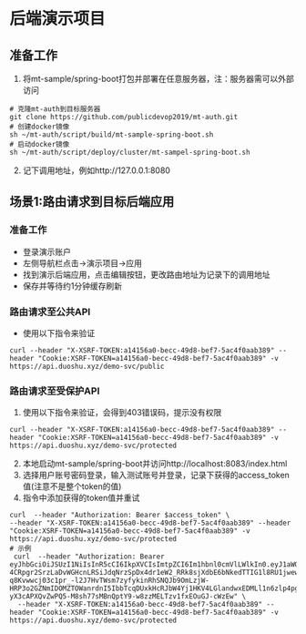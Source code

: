 # 后端演示项目
## 准备工作
1. 将mt-sample/spring-boot打包并部署在任意服务器，注：服务器需可以外部访问
```
# 克隆mt-auth到目标服务器
git clone https://github.com/publicdevop2019/mt-auth.git
# 创建docker镜像
sh ~/mt-auth/script/build/mt-sample-spring-boot.sh
# 启动docker镜像
sh ~/mt-auth/script/deploy/cluster/mt-sampel-spring-boot.sh
```
2. 记下调用地址，例如http://127.0.0.1:8080
## 场景1:路由请求到目标后端应用
### 准备工作
- 登录演示账户
- 左侧导航栏点击->演示项目->应用
- 找到演示后端应用，点击编辑按钮，更改路由地址为记录下的调用地址
- 保存并等待约1分钟缓存刷新
### 路由请求至公共API
- 使用以下指令来验证
```shell
curl --header "X-XSRF-TOKEN:a14156a0-becc-49d8-bef7-5ac4f0aab389" --header "Cookie:XSRF-TOKEN=a14156a0-becc-49d8-bef7-5ac4f0aab389" -v https://api.duoshu.xyz/demo-svc/public
```
### 路由请求至受保护API
1. 使用以下指令来验证，会得到403错误码，提示没有权限
```shell
curl --header "X-XSRF-TOKEN:a14156a0-becc-49d8-bef7-5ac4f0aab389" --header "Cookie:XSRF-TOKEN=a14156a0-becc-49d8-bef7-5ac4f0aab389" -v https://api.duoshu.xyz/demo-svc/protected
```
2. 本地启动mt-sample/spring-boot并访问http://localhost:8083/index.html
3. 选择用户账号密码登录，输入测试账号并登录，记录下获得的access_token值(注意不是整个token的值)
4. 指令中添加获得的token值并重试
```shell
curl  --header "Authorization: Bearer $access_token" \
--header "X-XSRF-TOKEN:a14156a0-becc-49d8-bef7-5ac4f0aab389" --header "Cookie:XSRF-TOKEN=a14156a0-becc-49d8-bef7-5ac4f0aab389" -v https://api.duoshu.xyz/demo-svc/protected
# 示例
 curl  --header "Authorization: Bearer eyJhbGciOiJSUzI1NiIsInR5cCI6IkpXVCIsImtpZCI6Im1hbnl0cmVlLWlkIn0.eyJ1aWQiOiIwVThPSThEN0QwUjAiLCJhdWQiOlsiMEM4T0lETjQwTTRHIl0sInVzZXJfbmFtZSI6IjBVOE9JOEQ3RDBSMCIsInNjb3BlIjpbIjBQOE9JRExaNElZUyJdLCJleHAiOjE2ODE2NjMwMDAsImlhdCI6MTY4MTY2Mjg4MCwicHJvamVjdElkIjoiMFA4T0lETFo0SVlTIiwianRpIjoiMGI5Y2RjY2QtYTNhYi00OTFiLThmYTgtNTJjOTg5NjMzYjkyIiwicGVybWlzc2lvbklkcyI6WyIwWThPSUVGS1NQSEQiXSwiY2xpZW50X2lkIjoiMEM4T0laM0dWRDM0In0.UTRL06dqclYkzRBxzmrbSJBliu4k_9Ow-4CRpgr2SrzLaDvWGHcnLRSiJdqNrzSpDx4dr1eW2_RRk8sjXdbE6bNkedTTIG1l8RU1jwewspuO9vUt1MOn3zUkLh70iRFT64nPdByiJeY1UzvDa1rEGWxysWp-q8Kvwwcj03c1pr_-l2J7HvTWsm7zyfykinRhSNQJb9OmLzjW-HRP3o2GZNmIDOMZTOWanrdnI5IbbTcqDUxkHcRJbW4Yj1HKV4LGlandwxEDMLl1n6zlp4pgx1WwvLkswO-yX3cAPXQvZwPQ5-M8sh77sMBnQptY9-w8zzMELTzv1fxEOuGJ-cWzEw" \
  --header "X-XSRF-TOKEN:a14156a0-becc-49d8-bef7-5ac4f0aab389" --header "Cookie:XSRF-TOKEN=a14156a0-becc-49d8-bef7-5ac4f0aab389" -v https://api.duoshu.xyz/demo-svc/protected
```

